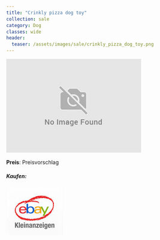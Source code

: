 ```yaml
---
title: "Crinkly pizza dog toy"
collection: sale
category: Dog
classes: wide
header: 
  teaser: /assets/images/sale/crinkly_pizza_dog_toy.png
---
```




<a href="">
  <img src="/assets/images/sale/crinkly_pizza_dog_toy.png" alt="Crinkly pizza dog toy">
</a>

**Preis**: Preisvorschlag


##### Kaufen:
<a href="">
  <img src="/assets/images/ebay.png" alt="Ebay Kleinanzeigen" border: 5px solid #555;>
</a>

